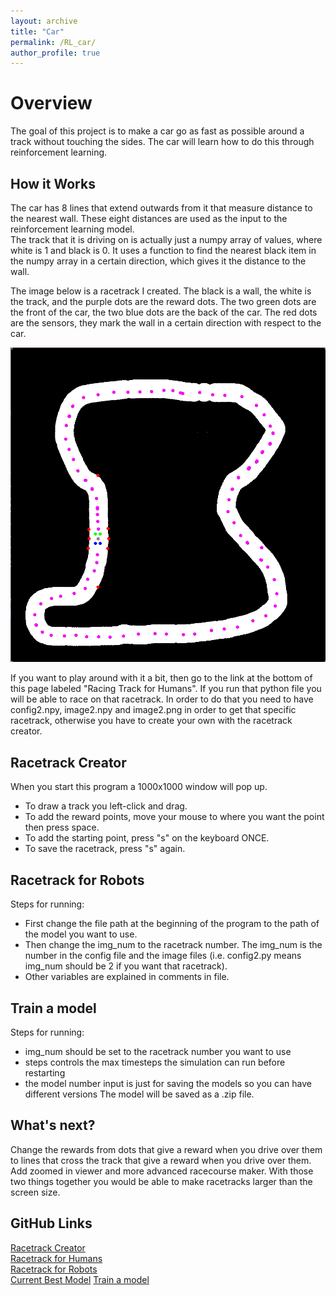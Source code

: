 ```yaml
---
layout: archive
title: "Car"
permalink: /RL_car/
author_profile: true
---
```


Overview
======
The goal of this project is to make a car go as fast as possible around a track without touching the sides. The car will learn how to do this through reinforcement learning.

How it Works
-----
The car has 8 lines that extend outwards from it that measure distance to the nearest wall. These eight distances are used as the input to the reinforcement learning model.  
The track that it is driving on is actually just a numpy array of values, where white is 1 and black is 0. It uses a function to find the nearest black item in the numpy array in a certain direction, which gives it the distance to the wall.  

The image below is a racetrack I created. The black is a wall, the white is the track, and the purple dots are the reward dots. The two green dots are the front of the car, the two blue dots are the back of the car. The red dots are the sensors, they mark the wall in a certain direction with respect to the car.  

![Image of a racetrack.](https://github.com/EndeavoringOrb/EndeavoringOrb.github.io/blob/main/files/racetrack.png?raw=true)  

If you want to play around with it a bit, then go to the link at the bottom of this page labeled "Racing Track for Humans". If you run that python file you will be able to race on that racetrack. In order to do that you need to have config2.npy, image2.npy and image2.png in order to get that specific racetrack, otherwise you have to create your own with the racetrack creator.  

Racetrack Creator
-----
When you start this program a 1000x1000 window will pop up.  
- To draw a track you left-click and drag.  
- To add the reward points, move your mouse to where you want the point then press space.  
- To add the starting point, press "s" on the keyboard ONCE.  
- To save the racetrack, press "s" again.  

Racetrack for Robots
-----
Steps for running:  
- First change the file path at the beginning of the program to the path of the model you want to use.
- Then change the img_num to the racetrack number. The img_num is the number in the config file and the image files (i.e. config2.py means img_num should be 2 if you want that racetrack).
- Other variables are explained in comments in file.

Train a model
-----
Steps for running:
- img_num should be set to the racetrack number you want to use
- steps controls the max timesteps the simulation can run before restarting
- the model number input is just for saving the models so you can have different versions
The model will be saved as a .zip file.

What's next?
-----
Change the rewards from dots that give a reward when you drive over them to lines that cross the track that give a reward when you drive over them.  
Add zoomed in viewer and more advanced racecourse maker. With those two things together you would be able to make racetracks larger than the screen size.  

GitHub Links
-----
[Racetrack Creator](https://github.com/EndeavoringOrb/RL_car/blob/main/make_racecourse.py)  
[Racetrack for Humans](https://github.com/EndeavoringOrb/RL_car/blob/main/car_racing.py)  
[Racetrack for Robots](https://github.com/EndeavoringOrb/RL_car/blob/main/car_racing_test.py)  
[Current Best Model](https://github.com/EndeavoringOrb/RL_car/blob/main/ppo_model6/94208.zip)
[Train a model](https://github.com/EndeavoringOrb/RL_car/blob/main/SB3train.py)